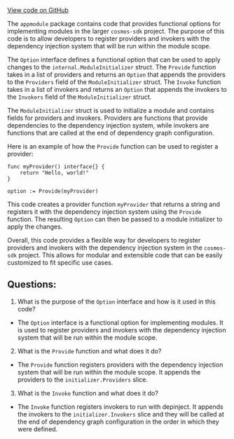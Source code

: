 [View code on GitHub](https://github.com/cosmos/cosmos-sdk/blob/main/core/appmodule/option.go)

The `appmodule` package contains code that provides functional options for implementing modules in the larger `cosmos-sdk` project. The purpose of this code is to allow developers to register providers and invokers with the dependency injection system that will be run within the module scope. 

The `Option` interface defines a functional option that can be used to apply changes to the `internal.ModuleInitializer` struct. The `Provide` function takes in a list of providers and returns an `Option` that appends the providers to the `Providers` field of the `ModuleInitializer` struct. The `Invoke` function takes in a list of invokers and returns an `Option` that appends the invokers to the `Invokers` field of the `ModuleInitializer` struct. 

The `ModuleInitializer` struct is used to initialize a module and contains fields for providers and invokers. Providers are functions that provide dependencies to the dependency injection system, while invokers are functions that are called at the end of dependency graph configuration. 

Here is an example of how the `Provide` function can be used to register a provider:

```
func myProvider() interface{} {
    return "Hello, world!"
}

option := Provide(myProvider)
```

This code creates a provider function `myProvider` that returns a string and registers it with the dependency injection system using the `Provide` function. The resulting `Option` can then be passed to a module initializer to apply the changes.

Overall, this code provides a flexible way for developers to register providers and invokers with the dependency injection system in the `cosmos-sdk` project. This allows for modular and extensible code that can be easily customized to fit specific use cases.
## Questions: 
 1. What is the purpose of the `Option` interface and how is it used in this code?
- The `Option` interface is a functional option for implementing modules. It is used to register providers and invokers with the dependency injection system that will be run within the module scope.

2. What is the `Provide` function and what does it do?
- The `Provide` function registers providers with the dependency injection system that will be run within the module scope. It appends the providers to the `initializer.Providers` slice.

3. What is the `Invoke` function and what does it do?
- The `Invoke` function registers invokers to run with depinject. It appends the invokers to the `initializer.Invokers` slice and they will be called at the end of dependency graph configuration in the order in which they were defined.